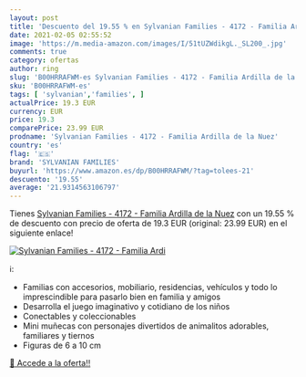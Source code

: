 ```yaml
---
layout: post
title: 'Descuento del 19.55 % en Sylvanian Families - 4172 - Familia Ardi'
date: 2021-02-05 02:55:52
image: 'https://m.media-amazon.com/images/I/51tUZWdikgL._SL200_.jpg'
comments: true
category: ofertas
author: ring
slug: 'B00HRRAFWM-es Sylvanian Families - 4172 - Familia Ardilla de la Nuez'
sku: 'B00HRRAFWM-es'
tags: [ 'sylvanian','families', ]
actualPrice: 19.3 EUR
currency: EUR
price: 19.3
comparePrice: 23.99 EUR
prodname: 'Sylvanian Families - 4172 - Familia Ardilla de la Nuez'
country: 'es'
flag: '🇪🇸'
brand: 'SYLVANIAN FAMILIES'
buyurl: 'https://www.amazon.es/dp/B00HRRAFWM/?tag=tolees-21'
descuento: '19.55'
average: '21.9314563106797'
---
```


Tienes [Sylvanian Families - 4172 - Familia Ardilla de la Nuez](https://www.amazon.es/dp/B00HRRAFWM/?tag=tolees-21) con un 19.55 % de descuento con precio de oferta de 19.3 EUR (original: 23.99 EUR) en el siguiente enlace!

[![Sylvanian Families - 4172 - Familia Ardi](https://m.media-amazon.com/images/I/51tUZWdikgL._SL200_.jpg)](https://www.amazon.es/dp/B00HRRAFWM/?tag=tolees-21)

ℹ️:

- Familias con accesorios, mobiliario, residencias, vehículos y todo lo imprescindible para pasarlo bien en familia y amigos
- Desarrolla el juego imaginativo y cotidiano de los niños
- Conectables y coleccionables
- Mini muñecas con personajes divertidos de animalitos adorables, familiares y tiernos
- Figuras de 6 a 10 cm

[🛒 Accede a la oferta!!](https://www.amazon.es/dp/B00HRRAFWM/?tag=tolees-21)

